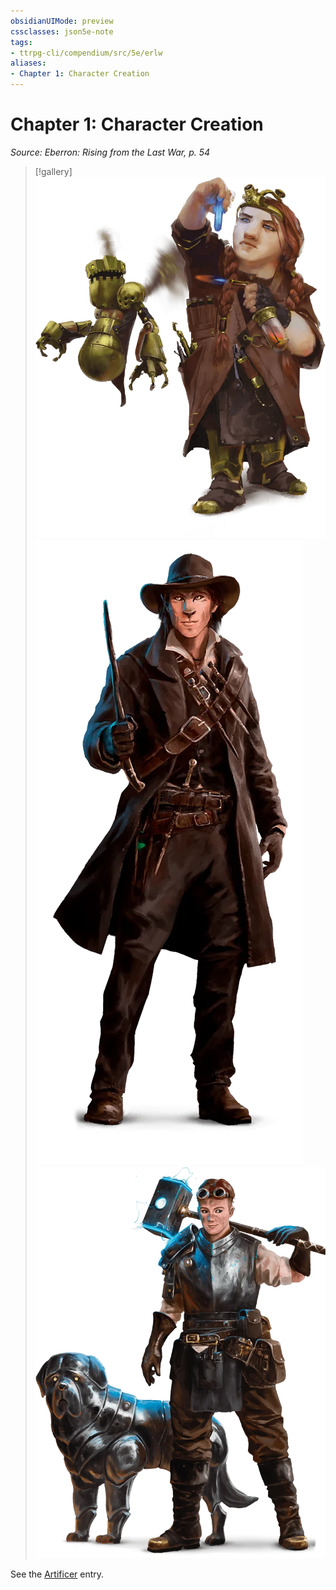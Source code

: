 ```yaml
---
obsidianUIMode: preview
cssclasses: json5e-note
tags:
- ttrpg-cli/compendium/src/5e/erlw
aliases:
- Chapter 1: Character Creation
---
```

# Chapter 1: Character Creation
*Source: Eberron: Rising from the Last War, p. 54* 

> [!gallery]
> ![Alchemist with Homunculus Servant](Інструменти%20ДМ/CLI/books/eberron-rising-from-the-last-war/img/053-1-39.webp#gallery)
> ![Artillerist](Інструменти%20ДМ/CLI/books/eberron-rising-from-the-last-war/img/054-1-41.webp#gallery)
> ![Battle Smith with Steel Defender](Інструменти%20ДМ/CLI/books/eberron-rising-from-the-last-war/img/055-1-40.webp#gallery)

See the [Artificer](Інструменти%20ДМ/CLI/classes/artificer-tce.md) entry.